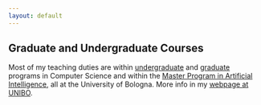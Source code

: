```yaml
---
layout: default
---
```


## Graduate and Undergraduate Courses

Most of my teaching duties are within <a href="https://corsi.unibo.it/1cycle/ComputerScience">undergraduate</a> and <a href="https://corsi.unibo.it/2cycle/ComputerScience">graduate</a> programs in Computer Science and within the <a href="https://corsi.unibo.it/2cycle/artificial-intelligence">Master Program in Artificial Intelligence</a>, all at the University of Bologna. More info in my <a href="https://www.unibo.it/sitoweb/ugo.dallago/en">webpage at UNIBO</a>.